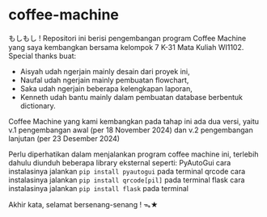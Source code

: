 # coffee-machine

もしもし !
Repositori ini berisi pengembangan program Coffee Machine yang saya kembangkan bersama kelompok 7 K-31 Mata Kuliah WI1102.
Special thanks buat:
- Aisyah udah ngerjain mainly desain dari proyek ini,
- Naufal udah ngerjain mainly pembuatan flowchart,
- Saka udah ngerjain beberapa kelengkapan laporan,
- Kenneth udah bantu mainly dalam pembuatan database berbentuk dictionary.

Coffee Machine yang kami kembangkan pada tahap ini ada dua versi, 
yaitu v.1 pengembangan awal (per 18 November 2024) dan v.2 pengembangan lanjutan (per 23 Desember 2024)

Perlu diperhatikan dalam menjalankan program coffee machine ini, terlebih dahulu diunduh beberapa library eksternal seperti:
PyAutoGui   cara instalasinya jalankan `pip install pyautogui` pada terminal
qrcode      cara instalasinya jalankan `pip install qrcode[pil]` pada terminal
flask       cara instalasinya jalankan `pip install flask` pada terminal

Akhir kata, selamat bersenang-senang ! ᯓ★
